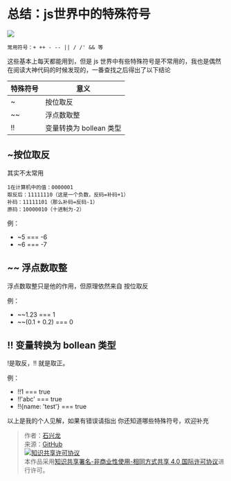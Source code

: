 # 总结：js世界中的特殊符号

![](https://xinglong.tech/access/004/demo_04_01.jpg)

```
常用符号：+ ++ - -- || / /' && 等
```
这些基本上每天都能用到，但是 js 世界中有些特殊符号是不常用的，我也是偶然在阅读大神代码的时候发现的，一番查找之后得出了以下结论

|特殊符号|意义|
| ---- | ----|
| ~ | 按位取反 |
| ~~ | 浮点数取整 |
| !! | 变量转换为 bollean 类型 |

## ~按位取反
其实不太常用
```
1在计算机中的值：0000001
取反后：11111110（这是一个负数，反码=补码+1）
补码：11111101（那么补码=反码-1）
原码：10000010（十进制为-2）
```

例：

- ~5 === -6
- ~6 === -7

## ~~ 浮点数取整

浮点数取整只是他的作用，但原理依然来自 按位取反

例：

- ~~1.23 === 1
- ~~(0.1 + 0.2) === 0

## !! 变量转换为 bollean 类型

!是取反，!! 就是取正。

例：

- !!1 === true
- !!'abc' === true
- !!{name: 'test'} === true


以上是我的个人见解，如果有错误请指出
你还知道哪些特殊符号，欢迎补充

> 作者：[石兴龙](https://xinglong.tech/)<br/>
> 来源：[GitHub](https://github.com/shixinglong007/shixinglong007.github.io)<br/>
>  <a rel="license" href="http://creativecommons.org/licenses/by-nc-sa/4.0/"><img alt="知识共享许可协议" style="border-width:0" src="https://i.creativecommons.org/l/by-nc-sa/4.0/88x31.png" /></a><br/>
>  本作品采用<a rel="license" href="http://creativecommons.org/licenses/by-nc-sa/4.0/">知识共享署名-非商业性使用-相同方式共享 4.0 国际许可协议</a>进行许可。